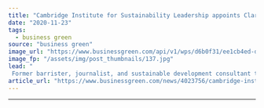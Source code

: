```yaml
---
title: "Cambridge Institute for Sustainability Leadership appoints Clare Shine as new director"
date: "2020-11-23"
tags: 
  - business green
source: "business green"
image_url: "https://www.businessgreen.com/api/v1/wps/d6b0f31/ee1cb4ed-d496-4fc9-b6e7-cfcc0ff101b2/3/Clare-Shine-cisl-185x114.jpg"
image_fp: "/assets/img/post_thumbnails/137.jpg"
lead: "
 Former barrister, journalist, and sustainable development consultant to take over the reins at influential green business institute from departing director Dame Polly Courtice ..."
article_url: "https://www.businessgreen.com/news/4023756/cambridge-institute-sustainability-leadership-appoints-clare-shine-director"
---
```


---
